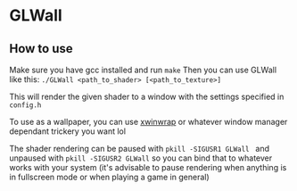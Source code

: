 # GLWall

## How to use
Make sure you have gcc installed and run `make`
Then you can use GLWall like this:
`./GLWall <path_to_shader> [<path_to_texture>]`

This will render the given shader to a window with the settings specified in `config.h`

To use as a wallpaper, you can use [xwinwrap](https://github.com/mmhobi7/xwinwrap) or whatever window manager dependant trickery you want lol

The shader rendering can be paused with `pkill -SIGUSR1 GLWall ` and unpaused with `pkill -SIGUSR2 GLWall` so you can bind that to whatever works with your system (it's advisable to pause rendering when anything is in fullscreen mode or when playing a game in general)
